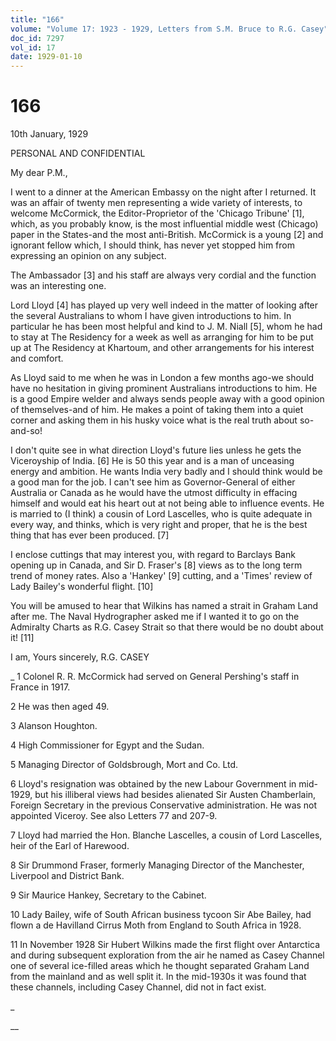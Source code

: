 ```yaml
---
title: "166"
volume: "Volume 17: 1923 - 1929, Letters from S.M. Bruce to R.G. Casey"
doc_id: 7297
vol_id: 17
date: 1929-01-10
---
```


# 166

10th January, 1929

PERSONAL AND CONFIDENTIAL

My dear P.M.,

I went to a dinner at the American Embassy on the night after I returned. It was an affair of twenty men representing a wide variety of interests, to welcome McCormick, the Editor-Proprietor of the 'Chicago Tribune' [1], which, as you probably know, is the most influential middle west (Chicago) paper in the States-and the most anti-British. McCormick is a young [2] and ignorant fellow which, I should think, has never yet stopped him from expressing an opinion on any subject.

The Ambassador [3] and his staff are always very cordial and the function was an interesting one.

Lord Lloyd [4] has played up very well indeed in the matter of looking after the several Australians to whom I have given introductions to him. In particular he has been most helpful and kind to J. M. Niall [5], whom he had to stay at The Residency for a week as well as arranging for him to be put up at The Residency at Khartoum, and other arrangements for his interest and comfort.

As Lloyd said to me when he was in London a few months ago-we should have no hesitation in giving prominent Australians introductions to him. He is a good Empire welder and always sends people away with a good opinion of themselves-and of him. He makes a point of taking them into a quiet corner and asking them in his husky voice what is the real truth about so-and-so!

I don't quite see in what direction Lloyd's future lies unless he gets the Viceroyship of India. [6] He is 50 this year and is a man of unceasing energy and ambition. He wants India very badly and I should think would be a good man for the job. I can't see him as Governor-General of either Australia or Canada as he would have the utmost difficulty in effacing himself and would eat his heart out at not being able to influence events. He is married to (I think) a cousin of Lord Lascelles, who is quite adequate in every way, and thinks, which is very right and proper, that he is the best thing that has ever been produced. [7]

I enclose cuttings that may interest you, with regard to Barclays Bank opening up in Canada, and Sir D. Fraser's [8] views as to the long term trend of money rates. Also a 'Hankey' [9] cutting, and a 'Times' review of Lady Bailey's wonderful flight. [10]

You will be amused to hear that Wilkins has named a strait in Graham Land after me. The Naval Hydrographer asked me if I wanted it to go on the Admiralty Charts as R.G. Casey Strait so that there would be no doubt about it! [11]

I am, Yours sincerely, R.G. CASEY 

_ 1 Colonel R. R. McCormick had served on General Pershing's staff in France in 1917.

2 He was then aged 49.

3 Alanson Houghton.

4 High Commissioner for Egypt and the Sudan.

5 Managing Director of Goldsbrough, Mort and Co. Ltd.

6 Lloyd's resignation was obtained by the new Labour Government in mid-1929, but his illiberal views had besides alienated Sir Austen Chamberlain, Foreign Secretary in the previous Conservative administration. He was not appointed Viceroy. See also Letters 77 and 207-9.

7 Lloyd had married the Hon. Blanche Lascelles, a cousin of Lord Lascelles, heir of the Earl of Harewood.

8 Sir Drummond Fraser, formerly Managing Director of the Manchester, Liverpool and District Bank.

9 Sir Maurice Hankey, Secretary to the Cabinet.

10 Lady Bailey, wife of South African business tycoon Sir Abe Bailey, had flown a de Havilland Cirrus Moth from England to South Africa in 1928.

11 In November 1928 Sir Hubert Wilkins made the first flight over Antarctica and during subsequent exploration from the air he named as Casey Channel one of several ice-filled areas which he thought separated Graham Land from the mainland and as well split it. In the mid-1930s it was found that these channels, including Casey Channel, did not in fact exist.

_

__
